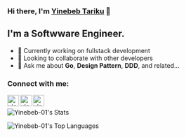 ### Hi there, I'm [Yinebeb Tariku][linkedin] 👋

## I'm a Softwware Engineer.

- 🔭 Currently working on fullstack development
- 👯 Looking to collaborate with other developers
- 💬 Ask me about **Go**, **Design Pattern**, **DDD**, and related...

### Connect with me:

[<img align="left" alt="yina | LinkedIn" width="26px" src="src/icons8-linkedin-circled.svg"/>][linkedin]
[<img align="left" alt="yina | Twitter" width="26px" src="src/icons8-twitter.svg" />][twitter]
[<img align="left" alt="yina | Instagram" width="26px" src="src/icons8-instagram.svg" />][instagram]
<br/>

![Yinebeb-01's Stats](https://github-readme-stats.vercel.app/api?username=yinebebt&theme=vue-dark&show_icons=true&hide_border=true&count_private=true)

![Yinebeb-01's Top Languages](https://github-readme-stats.vercel.app/api/top-langs/?username=yinebebt&theme=vue-dark&show_icons=true&hide_border=true&layout=compact)

[twitter]: https://twitter.com/Sil_enat/
[instagram]: https://www.instagram.com/y_silenat/
[linkedin]: https://www.linkedin.com/in/yinebeb-tariku/
